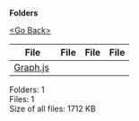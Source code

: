 **Folders**

[&lt;Go Back&gt;](../right.html)

  

<table><thead><tr class="header"><th><strong>File</strong></th><th><strong>File</strong></th><th><strong>File</strong></th><th><strong>File</strong></th></tr></thead><tbody><tr class="odd"><td><a href="Graph.js">Graph.js</a> </td><td></td><td></td><td></td></tr></tbody></table>

Folders: 1  
Files: 1  
Size of all files: 1712 KB
